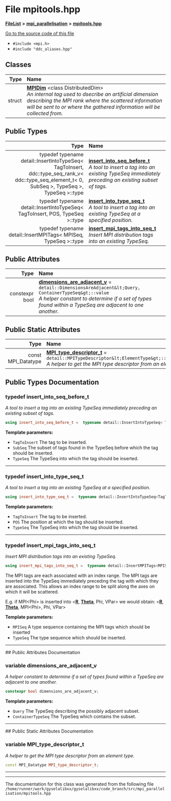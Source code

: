 

# File mpitools.hpp



[**FileList**](files.md) **>** [**mpi\_parallelisation**](dir_a35b8fd75f8fad0c2619b083ab571e51.md) **>** [**mpitools.hpp**](mpitools_8hpp.md)

[Go to the source code of this file](mpitools_8hpp_source.md)



* `#include <mpi.h>`
* `#include "ddc_aliases.hpp"`















## Classes

| Type | Name |
| ---: | :--- |
| struct | [**MPIDim**](structMPIDim.md) &lt;class DistributedDim&gt;<br>_An internal tag used to dsecribe an artificial dimension describing the MPI rank where the scattered information will be sent to or where the gathered information will be collected from._  |


## Public Types

| Type | Name |
| ---: | :--- |
| typedef typename detail::InsertIntoTypeSeq&lt; TagToInsert, ddc::type\_seq\_rank\_v&lt; ddc::type\_seq\_element\_t&lt; 0, SubSeq &gt;, TypeSeq &gt;, TypeSeq &gt;::type | [**insert\_into\_seq\_before\_t**](#typedef-insert_into_seq_before_t)  <br>_A tool to insert a tag into an existing TypeSeq immediately preceding an existing subset of tags._  |
| typedef typename detail::InsertIntoTypeSeq&lt; TagToInsert, POS, TypeSeq &gt;::type | [**insert\_into\_type\_seq\_t**](#typedef-insert_into_type_seq_t)  <br>_A tool to insert a tag into an existing TypeSeq at a specified position._  |
| typedef typename detail::InsertMPITags&lt; MPISeq, TypeSeq &gt;::type | [**insert\_mpi\_tags\_into\_seq\_t**](#typedef-insert_mpi_tags_into_seq_t)  <br>_Insert MPI distribution tags into an existing TypeSeq._  |




## Public Attributes

| Type | Name |
| ---: | :--- |
|  constexpr bool | [**dimensions\_are\_adjacent\_v**](#variable-dimensions_are_adjacent_v)   = `detail::DimensionsAreAdjacent&lt;Query, ContainerTypeSeq&gt;::value`<br>_A helper constant to determine if a set of types found within a TypeSeq are adjacent to one another._  |


## Public Static Attributes

| Type | Name |
| ---: | :--- |
|  const MPI\_Datatype | [**MPI\_type\_descriptor\_t**](#variable-mpi_type_descriptor_t)   = `detail::MPITypeDescriptor&lt;ElementType&gt;::get\_type()`<br>_A helper to get the MPI type descriptor from an element type._  |










































## Public Types Documentation




### typedef insert\_into\_seq\_before\_t 

_A tool to insert a tag into an existing TypeSeq immediately preceding an existing subset of tags._ 
```C++
using insert_into_seq_before_t =  typename detail::InsertIntoTypeSeq< TagToInsert, ddc::type_seq_rank_v<ddc::type_seq_element_t<0, SubSeq>, TypeSeq>, TypeSeq>::type;
```





**Template parameters:**


* `TagToInsert` The tag to be inserted. 
* `SubSeq` The subset of tags found in the TypeSeq before which the tag should be inserted. 
* `TypeSeq` The TypeSeq into which the tag should be inserted. 




        

<hr>



### typedef insert\_into\_type\_seq\_t 

_A tool to insert a tag into an existing TypeSeq at a specified position._ 
```C++
using insert_into_type_seq_t =  typename detail::InsertIntoTypeSeq<TagToInsert, POS, TypeSeq>::type;
```





**Template parameters:**


* `TagToInsert` The tag to be inserted. 
* `POS` The position at which the tag should be inserted. 
* `TypeSeq` The TypeSeq into which the tag should be inserted. 




        

<hr>



### typedef insert\_mpi\_tags\_into\_seq\_t 

_Insert MPI distribution tags into an existing TypeSeq._ 
```C++
using insert_mpi_tags_into_seq_t =  typename detail::InsertMPITags<MPISeq, TypeSeq>::type;
```



The MPI tags are each associated with an index range. The MPI tags are inserted into the TypeSeq immediately preceding the tag with which they are associated. This allows an index range to be split along the axes on which it will be scattered.


E.g. if MPI&lt;Phi&gt; is inserted into &lt;[**R**](structR.md), [**Theta**](structTheta.md), Phi, VPar&gt; we would obtain: &lt;[**R**](structR.md), [**Theta**](structTheta.md), MPI&lt;Phi&gt;, Phi, VPar&gt;




**Template parameters:**


* `MPISeq` A type sequence containing the MPI tags which should be inserted 
* `TypeSeq` The type sequence which should be inserted. 




        

<hr>
## Public Attributes Documentation




### variable dimensions\_are\_adjacent\_v 

_A helper constant to determine if a set of types found within a TypeSeq are adjacent to one another._ 
```C++
constexpr bool dimensions_are_adjacent_v;
```





**Template parameters:**


* `Query` The TypeSeq describing the possibly adjacent subset. 
* `ContainerTypeSeq` The TypeSeq which contains the subset. 




        

<hr>
## Public Static Attributes Documentation




### variable MPI\_type\_descriptor\_t 

_A helper to get the MPI type descriptor from an element type._ 
```C++
const MPI_Datatype MPI_type_descriptor_t;
```




<hr>

------------------------------
The documentation for this class was generated from the following file `/home/runner/work/gyselalibxx/gyselalibxx/code_branch/src/mpi_parallelisation/mpitools.hpp`

